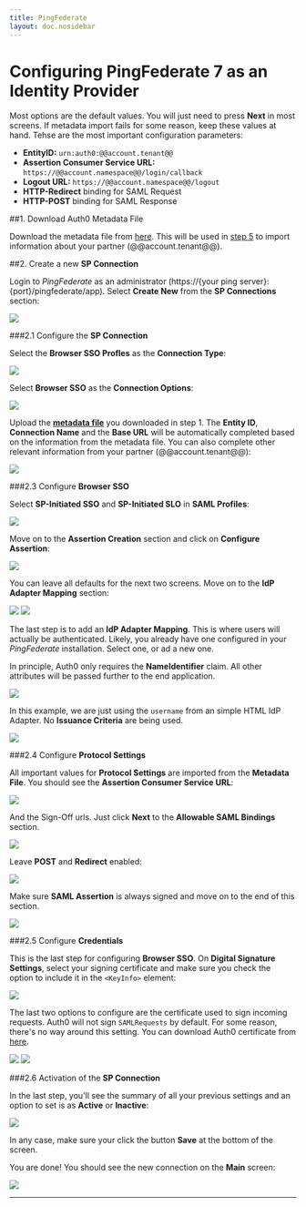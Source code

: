 ```yaml
---
title: PingFederate
layout: doc.nosidebar
---
```


# Configuring PingFederate 7 as an Identity Provider

Most options are the default values. You will just need to press __Next__ in most screens. If metadata import fails for some reason, keep these values at hand. Tehse are the most important configuration parameters:

* __EntityID:__ `urn:auth0:@@account.tenant@@`
* __Assertion Consumer Service URL:__ `https://@@account.namespace@@/login/callback`
* __Logout URL:__ `https://@@account.namespace@@/logout`
* __HTTP-Redirect__ binding for SAML Request
* __HTTP-POST__ binding for SAML Response


##1. Download Auth0 Metadata File

Download the metadata file from [here](https://@@account.namespace@@/samlp/mex). This will be used in [step 5](ping7#5) to import information about your partner (@@account.tenant@@).

##2. Create a new __SP Connection__

Login to _PingFederate_ as an administrator (https://{your ping server}:{port}/pingfederate/app). Select __Create New__ from the __SP Connections__ section:

![](http://puu.sh/3ZKnL.png)

###2.1 Configure the __SP Connection__

Select the __Browser SSO Profles__ as the __Connection Type__:

![](http://puu.sh/3ZKQg.png)

Select __Browser SSO__ as the __Connection Options__:

![](http://puu.sh/3ZKUx.png)

Upload the [__metadata file__](https://@@account.namespace@@/samlp/mex) you downloaded in step 1. The __Entity ID__, __Connection Name__ and the __Base URL__ will be automatically completed based on the information from the metadata file. You can also complete other relevant information from your partner (@@account.tenant@@):

![](http://puu.sh/3ZL2v.png)

###2.3 Configure __Browser SSO__

Select __SP-Initiated SSO__ and __SP-Initiated SLO__ in __SAML Profiles__:

![](http://puu.sh/3ZLwv.png)

Move on to the __Assertion Creation__ section and click on __Configure Assertion__:

![](http://puu.sh/3ZLzH.png)

You can leave all defaults for the next two screens. Move on to the __IdP Adapter Mapping__ section: 

![](http://puu.sh/3ZLBg.png)
![](http://puu.sh/3ZLBL.png)

The last step is to add an __IdP Adapter Mapping__. This is where users will actually be authenticated. Likely, you already have one configured in your _PingFederate_ installation. Select one, or ad a new one.

In principle, Auth0 only requires the __NameIdentifier__ claim. All other  attributes will be passed further to the end application.

![](http://puu.sh/3ZVAD.png)

In this example, we are just using the `username` from an simple HTML IdP Adapter. No __Issuance Criteria__ are being used. 

![](http://puu.sh/3ZVJg.png)

###2.4 Configure __Protocol Settings__

All important values for __Protocol Settings__ are imported from the __Metadata File__. You should see the __Assertion Consumer Service URL__:

![](http://puu.sh/3ZVM7.png)

And the Sign-Off urls. Just click __Next__ to the __Allowable SAML Bindings__ section.

![](http://puu.sh/3ZVQb.png)

Leave __POST__ and __Redirect__ enabled:

![](http://puu.sh/3ZVSQ.png)

Make sure __SAML Assertion__ is always signed and move on to the end of this section.

![](http://puu.sh/3ZVTG.png)


###2.5 Configure __Credentials__

This is the last step for configuring __Browser SSO__. On __Digital Signature Settings__, select your signing certificate and make sure you check the option to include it in the `<KeyInfo>` element:

![](http://puu.sh/3ZW5a.png)

The last two options to configure are the certificate used to sign incoming requests. Auth0 will not sign `SAMLRequests` by default. For some reason, there's no way around this setting. You can download Auth0 certificate from [here](https://@@account.tenant@@.auth0.com/pem). 

![](http://puu.sh/3ZW9f.png)
![](http://puu.sh/3ZWdK.png)

###2.6 Activation of the __SP Connection__

In the last step, you'll see the summary of all your previous settings and an option to set is as __Active__ or __Inactive__:

![](http://puu.sh/3ZWeR.png)

In any case, make sure your click the button __Save__ at the bottom of the screen. 

You are done! You should see the new connection on the __Main__ screen:

![](http://puu.sh/3ZWk7.png)

---
